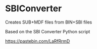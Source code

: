 # SBIConverter
Creates SUB+MDF files from BIN+SBI files

Based on the SBI Converter Python script

https://pastebin.com/LaRfRrmD
